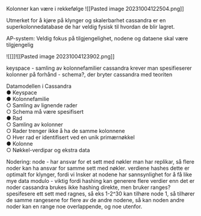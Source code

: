 Kolonner kan være i rekkefølge
![[Pasted image 20231004122504.png]]

Utmerket for å kjøre på klynger og skalerbarhet
cassandra er en superkolonnedatabase 
de har veldig fysisk til hvordan de blir lagret.

AP-system:
Veldig fokus på tilgjengelighet, nodene og dataene skal være tilgjengelig



![[]]![[Pasted image 20231004123902.png]]


keyspace - samling av kolonnefamilier
cassandra krever man spesifieserer kolonner på forhånd - schema?, der bryter cassandra med teoriten

Datamodellen i Cassandra  
● Keyspace  
● Kolonnefamilie  
○ Samling av lignende rader  
○ Schema må være spesifisert  
● Rad  
○ Samling av kolonner  
○ Rader trenger ikke å ha de samme kolonnene  
○ Hver rad er identifisert ved en unik primærnøkkel  
● Kolonne  
○ Nøkkel-verdipar og ekstra data



Nodering:
node - har ansvar for et sett med nøkler
man har replikar, så flere noder kan ha ansvar for samme sett med nøkler.
verdiene hashes
dette er optimalt for klynger, fordi vi lnsker at nodene har sannsynlighet for å få like mye data
modulo - viktig fordi hashing kan generere flere verdier enn det er noder
cassandra brukes ikke hashing direkte, men bruker ranges? spesifesere ett sett med ragnes, så eks 1-2^30 kan tilhøre node 1, så tilhører de samme rangesene for flere av de andre nodene, så kan noden andre noder kan en range noe overlappende, og noe utenfor.



















